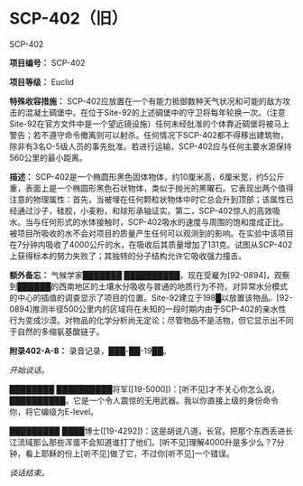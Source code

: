 # SCP-402（旧）
                        



SCP-402



**项目编号：** SCP-402

**项目等级：** Euclid

**特殊收容措施：** SCP-402应放置在一个有能力抵御数种天气状况和可能的敌方攻击的混凝土碉堡中。在位于Site-92的上述碉堡中的守卫将每年轮换一次。（注意Site-92在官方文件中是一个望远镜设施）任何未经批准的个体靠近碉堡将被马上警告；若不遵守命令撤离则可以射杀。任何情况下SCP-402都不得移出建筑物，除非有3名O-5级人员的事先批准。若进行运输，SCP-402应与任何主要水源保持560公里的最小距离。

**描述：** SCP-402是一个椭圆形黑色固体物体，约10厘米高，6厘米宽，约5公斤重，表面上是一个椭圆形黑色石状物体，类似于抛光的黑曜石。它表现出两个值得注意的物理属性：首先，当被埋在任何颗粒状物体中时它总会升到顶部；该属性已经通过沙子，硅胶，小麦粉，和球形承轴证实。第二，SCP-402惊人的高效吸水。当与任何形式的水体接触时，SCP-402吸水的速度与周围的饱和度成正比。被项目所吸收的水不会对项目的质量产生任何可以观测到的影响。在实验中该项目在7分钟内吸收了4000公斤的水，在吸收后其质量增加了131克。试图从SCP-402上获得标本的努力失败了；其独特的分子结构允许它吸收强力撞击。

**额外备忘：** 气候学家███████ ██████████，现在受雇为[92-0894]，观察到██████的西南地区的土壤水分吸收与普通的地质行为不符。对异常水分模式的中心的插值的调查显示了项目的位置。Site-92建立于198█以放置该物品。[92-0894]推测半径500公里内的区域将在未知的一段时期内由于SCP-402的亲水性行为变成沙漠。对物品的化学分析尚无定论；尽管物品不是活物，但它显示出不同于自然的多缩氨基酸链子。

**附录402-A-8：** 录音记录，███-██-19██。

*开始谈话。* 

████████ ██████████将军([19-5000])：[听不见]才不关心你怎么说，██████████。它是一个令人震惊的无用武器。我以你直接上级的身份命令你，将它编级为E-level。

█████████ ████博士([19-4292])：这是胡说八道，长官。把那个东西丢进长江流域那么那些浑蛋不会知道谁打了他们。[听不见]理解4000升是多少么？7分钟，看上耶稣的份上[听不见]做了它，不过你[听不见]一个错误。

*谈话结束。* 


                    